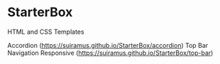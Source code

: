 # StarterBox
 HTML and CSS Templates
 
Accordion (https://suiramus.github.io/StarterBox/accordion)
Top Bar Navigation Responsive (https://suiramus.github.io/StarterBox/top-bar)
 
